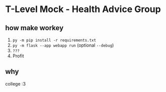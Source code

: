 # T-Level Mock - Health Advice Group

## how make workey
1. `py -m pip install -r requirements.txt`
2. `py -m flask --app webapp run` (optional `--debug`)
3. `???`
4. Profit

## why
college :3